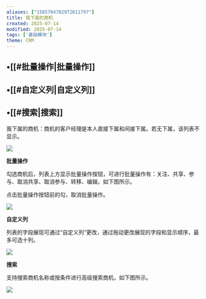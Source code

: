 ```yaml
---
aliases: ["1585704702972611797"]
title: 我下属的商机
created: 2025-07-14
modified: 2025-07-14
tags: ['基础模块']
theme: CRM
---
```


## •[[#批量操作|批量操作]]

## •[[#自定义列|自定义列]]

## •[[#搜索|搜索]]

我下属的商机：商机的客户经理是本人直接下属和间接下属。若无下属，该列表不显示。

![](73135459a78d8501de4af9de505c4155.jpg)

**批量操作**

勾选商机后，列表上方显示批量操作按钮，可进行批量操作有：关注、共享、参与、取消共享、取消参与、转移、编辑，如下图所示。

点击批量操作按钮前的勾，取消批量操作。

![](0833c9ba907f0f6e21d0975d7da442d4.jpg)

**自定义列**

列表的字段展现可通过“自定义列”更改，通过拖动更改展现的字段和显示顺序，最多可选十列。

![](8e72fab4af6328d75c8c8b0604dbaff6.jpg)

**搜索**

支持搜索商机名称或按条件进行高级搜索商机，如下图所示。

![](d5c0df8387a793dc701d3d32298c42aa.jpg)